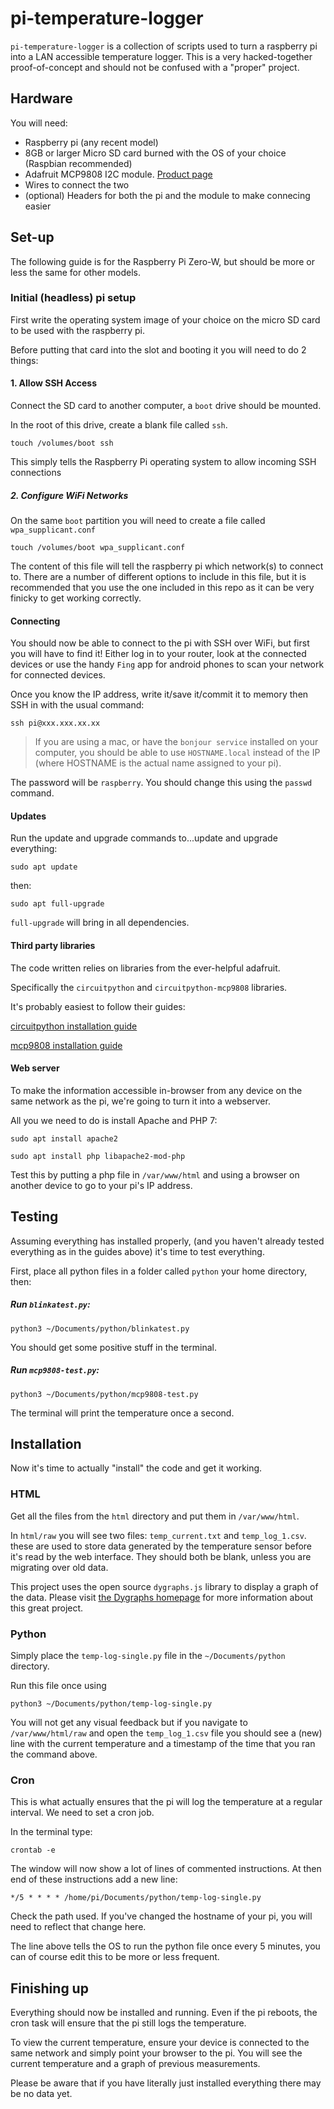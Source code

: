 # pi-temperature-logger

`pi-temperature-logger` is a collection of scripts used to turn a raspberry pi into a LAN accessible temperature logger. This is a very hacked-together proof-of-concept and should not be confused with a "proper" project.

## Hardware

You will need:

- Raspberry pi (any recent model)
- 8GB or larger Micro SD card burned with the OS of your choice (Raspbian recommended)
- Adafruit MCP9808 I2C module. [Product page](https://www.adafruit.com/product/1782)
- Wires to connect the two
- (optional) Headers for both the pi and the module to make connecing easier

## Set-up

The following guide is for the Raspberry Pi Zero-W, but should be more or less the same for other models.

### Initial (headless) pi setup

First write the operating system image of your choice on the micro SD card to be used with the raspberry pi.

Before putting that card into the slot and booting it you will need to do 2 things:

#### 1. Allow SSH Access

Connect the SD card to another computer, a `boot` drive should be mounted.

In the root of this drive, create a blank file called `ssh`.

```
touch /volumes/boot ssh
```
This simply tells the Raspberry Pi operating system to allow incoming SSH connections

##### 2. Configure WiFi Networks

On the same `boot` partition you will need to create a file called `wpa_supplicant.conf`

```
touch /volumes/boot wpa_supplicant.conf
```

The content of this file will tell the raspberry pi which network(s) to connect to. There are a number of different options to include in this file, but it is recommended that you use the one included in this repo as it can be very finicky to get working correctly.

#### Connecting

You should now be able to connect to the pi with SSH over WiFi, but first you will have to find it! Either log in to your router, look at the connected devices or use the handy `Fing` app for android phones to scan your network for connected devices.

Once you know the IP address, write it/save it/commit it to memory then SSH in with the usual command:

```
ssh pi@xxx.xxx.xx.xx
```

>If you are using a mac, or have the `bonjour service` installed on your computer, you should be able to use `HOSTNAME.local` instead of the IP (where HOSTNAME is the actual name assigned to your pi).

The password will be `raspberry`. You should change this using the `passwd` command.

#### Updates

Run the update and upgrade commands to...update and upgrade everything:

```
sudo apt update
```
then:
```
sudo apt full-upgrade
```
`full-upgrade` will bring in all dependencies.

#### Third party libraries

The code written relies on libraries from the ever-helpful adafruit.

Specifically the `circuitpython` and `circuitpython-mcp9808` libraries.

It's probably easiest to follow their guides:

[circuitpython installation guide](https://learn.adafruit.com/circuitpython-on-raspberrypi-linux/installing-circuitpython-on-raspberry-pi)

[mcp9808 installation guide](https://learn.adafruit.com/adafruit-mcp9808-precision-i2c-temperature-sensor-guide/python-circuitpython)

#### Web server

To make the information accessible in-browser from any device on the same network as the pi, we're going to turn it into a webserver.

All you we need to do is install Apache and PHP 7:

```
sudo apt install apache2
```
```
sudo apt install php libapache2-mod-php
```

Test this by putting a php file in `/var/www/html` and using a browser on another device to go to your pi's IP address.

## Testing

Assuming everything has installed properly, (and you haven't already tested everything as in the guides above) it's time to test everything.

First, place all python files in a folder called `python` your home directory, then:

##### Run `blinkatest.py`:

```
python3 ~/Documents/python/blinkatest.py
```

You should get some positive stuff in the terminal.

##### Run `mcp9808-test.py`:

```
python3 ~/Documents/python/mcp9808-test.py 
```

The terminal will print the temperature once a second.

## Installation

Now it's time to actually "install" the code and get it working.

### HTML

Get all the files from the `html` directory and put them in `/var/www/html`.

In `html/raw` you will see two files: `temp_current.txt` and `temp_log_1.csv`. these are used to store data generated by the temperature sensor before it's read by the web interface. They should both be blank, unless you are migrating over old data.

This project uses the open source `dygraphs.js` library to display a graph of the data. Please visit [the Dygraphs homepage](http://dygraphs.com/download.html) for more information about this great project.

### Python

Simply place the `temp-log-single.py` file in the `~/Documents/python` directory.

Run this file once using

```
python3 ~/Documents/python/temp-log-single.py 
```

You will not get any visual feedback but if you navigate to `/var/www/html/raw` and open the `temp_log_1.csv` file you should see a (new) line with the current temperature and a timestamp of the time that you ran the command above.


### Cron

This is what actually ensures that the pi will log the temperature at a regular interval. We need to set a cron job.

In the terminal type:

```
crontab -e
```

The window will now show a lot of lines of commented instructions. At then end of these instructions add a new line:

```
*/5 * * * * /home/pi/Documents/python/temp-log-single.py
```

Check the path used. If you've changed the hostname of your pi, you will need to reflect that change here.

The line above tells the OS to run the python file once every 5 minutes, you can of course edit this to be more or less frequent.

## Finishing up

Everything should now be installed and running. Even if the pi reboots, the cron task will ensure that the pi still logs the temperature.

To view the current temperature, ensure your device is connected to the same network and simply point your browser to the pi. You will see the current temperature and a graph of previous measurements.

Please be aware that if you have literally just installed everything there may be no data yet.